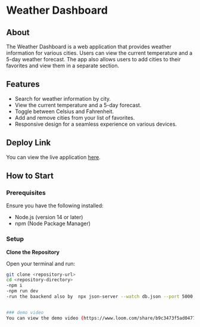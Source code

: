 # Weather Dashboard

## About

The Weather Dashboard is a web application that provides weather information for various cities. Users can view the current temperature and a 5-day weather forecast. The app also allows users to add cities to their favorites and view them in a separate section.

## Features

- Search for weather information by city.
- View the current temperature and a 5-day forecast.
- Toggle between Celsius and Fahrenheit.
- Add and remove cities from your list of favorites.
- Responsive design for a seamless experience on various devices.

## Deploy Link

You can view the live application [here](https://weatherapp-blond-ten.vercel.app/).

## How to Start

### Prerequisites

Ensure you have the following installed:
- Node.js (version 14 or later)
- npm (Node Package Manager)

### Setup

 **Clone the Repository**

   Open your terminal and run:
   ```bash
   git clone <repository-url>
   cd <repository-directory>
   -npm i
   -npm run dev
   -run the baackend also by  npx json-server --watch db.json --port 5000
  

### demo video
  You can view the demo video (https://www.loom.com/share/b9c3473f5ad047748c0da56ff7871520?sid=beb91771-773e-4c7e-9418-7a389b9de04b)
